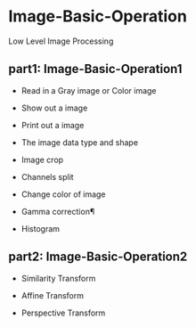 # Image-Basic-Operation
Low Level Image Processing

## part1: Image-Basic-Operation1

- Read in a Gray image or Color image

- Show out a image

- Print out a image

- The image data type and shape

- Image crop

- Channels split

- Change color of image

- Gamma correction¶

- Histogram


## part2: Image-Basic-Operation2

- Similarity Transform

- Affine Transform

- Perspective Transform